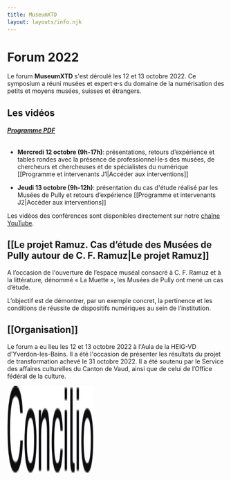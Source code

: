 ```yaml
---
title: MuseumXTD
layout: layouts/info.njk
---
```


# Forum 2022

Le forum **MuseumXTD** s'est déroulé les 12 et 13 octobre 2022. Ce symposium a réuni musées et expert·e·s du domaine de la numérisation des petits et moyens musées, suisses et étrangers.     

## Les vidéos
###### **[Programme PDF](https://kdrive.infomaniak.com/app/share/131928/8f8c02ba-4179-48de-86dd-9c13c2589316)**     

- **Mercredi 12 octobre (9h-17h)**: présentations, retours d’expérience et tables rondes avec la présence de professionnel·le·s des musées, de chercheurs et chercheuses et de spécialistes du numérique
  [[Programme et intervenants J1|Accéder aux interventions]]

- **Jeudi 13 octobre (9h-12h)**: présentation du cas d'étude réalisé par les Musées de Pully et retours d’expérience
  [[Programme et intervenants J2|Accéder aux interventions]]

Les vidéos des conférences sont disponibles directement sur notre [chaîne YouTube](https://www.youtube.com/channel/UCTZJM5WsXDkH8QgMdACUNyw).

## [[Le projet Ramuz. Cas d’étude des Musées de Pully autour de C. F. Ramuz|Le projet Ramuz]]
A l’occasion de l'ouverture de l’espace muséal consacré à C. F. Ramuz et à la littérature, dénommé « La Muette », les Musées de Pully ont mené un cas d’étude.

L’objectif est de démontrer, par un exemple concret, la pertinence et les conditions de réussite de dispositifs numériques au sein de l’institution.

## [[Organisation]]
Le forum a eu lieu les 12 et 13 octobre 2022 à l'Aula de la HEIG-VD d'Yverdon-les-Bains. Il a été l'occasion de présenter les résultats du projet de transformation achevé le 31 octobre 2022. 
Il a été soutenu par le Service des affaires culturelles du Canton de Vaud, ainsi que de celui de l’Office fédéral de la culture. 

<picture>
  <source media="(min-width: 600px)" srcset="/images/MXTD_visuel2022_c.png" />
  <img alt="Anneau fin recouvert d'un damier gris et blanc" src="/images/Logo-Concilio.svg" aligne="center" width="200" height="200">
</picture>

